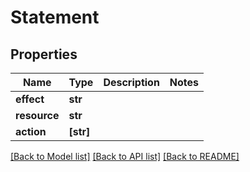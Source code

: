 # Statement


## Properties
Name | Type | Description | Notes
------------ | ------------- | ------------- | -------------
**effect** | **str** |  | 
**resource** | **str** |  | 
**action** | **[str]** |  | 

[[Back to Model list]](../README.md#documentation-for-models) [[Back to API list]](../README.md#documentation-for-api-endpoints) [[Back to README]](../README.md)


